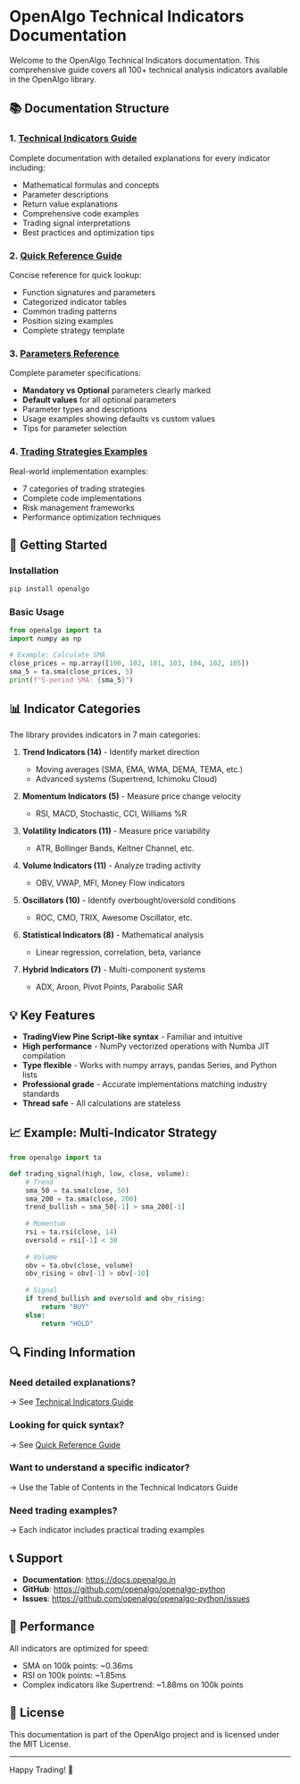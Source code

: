 # OpenAlgo Technical Indicators Documentation

Welcome to the OpenAlgo Technical Indicators documentation. This comprehensive guide covers all 100+ technical analysis indicators available in the OpenAlgo library.

## 📚 Documentation Structure

### 1. [Technical Indicators Guide](TECHNICAL_INDICATORS_GUIDE.md)
Complete documentation with detailed explanations for every indicator including:
- Mathematical formulas and concepts
- Parameter descriptions
- Return value explanations
- Comprehensive code examples
- Trading signal interpretations
- Best practices and optimization tips

### 2. [Quick Reference Guide](INDICATORS_QUICK_REFERENCE.md)
Concise reference for quick lookup:
- Function signatures and parameters
- Categorized indicator tables
- Common trading patterns
- Position sizing examples
- Complete strategy template

### 3. [Parameters Reference](PARAMETERS_REFERENCE.md)
Complete parameter specifications:
- **Mandatory vs Optional** parameters clearly marked
- **Default values** for all optional parameters
- Parameter types and descriptions
- Usage examples showing defaults vs custom values
- Tips for parameter selection

### 4. [Trading Strategies Examples](TRADING_STRATEGIES_EXAMPLES.md)
Real-world implementation examples:
- 7 categories of trading strategies
- Complete code implementations
- Risk management frameworks
- Performance optimization techniques

## 🚀 Getting Started

### Installation
```bash
pip install openalgo
```

### Basic Usage
```python
from openalgo import ta
import numpy as np

# Example: Calculate SMA
close_prices = np.array([100, 102, 101, 103, 104, 102, 105])
sma_5 = ta.sma(close_prices, 5)
print(f"5-period SMA: {sma_5}")
```

## 📊 Indicator Categories

The library provides indicators in 7 main categories:

1. **Trend Indicators (14)** - Identify market direction
   - Moving averages (SMA, EMA, WMA, DEMA, TEMA, etc.)
   - Advanced systems (Supertrend, Ichimoku Cloud)

2. **Momentum Indicators (5)** - Measure price change velocity
   - RSI, MACD, Stochastic, CCI, Williams %R

3. **Volatility Indicators (11)** - Measure price variability
   - ATR, Bollinger Bands, Keltner Channel, etc.

4. **Volume Indicators (11)** - Analyze trading activity
   - OBV, VWAP, MFI, Money Flow indicators

5. **Oscillators (10)** - Identify overbought/oversold conditions
   - ROC, CMO, TRIX, Awesome Oscillator, etc.

6. **Statistical Indicators (8)** - Mathematical analysis
   - Linear regression, correlation, beta, variance

7. **Hybrid Indicators (7)** - Multi-component systems
   - ADX, Aroon, Pivot Points, Parabolic SAR

## 💡 Key Features

- **TradingView Pine Script-like syntax** - Familiar and intuitive
- **High performance** - NumPy vectorized operations with Numba JIT compilation
- **Type flexible** - Works with numpy arrays, pandas Series, and Python lists
- **Professional grade** - Accurate implementations matching industry standards
- **Thread safe** - All calculations are stateless

## 📈 Example: Multi-Indicator Strategy

```python
from openalgo import ta

def trading_signal(high, low, close, volume):
    # Trend
    sma_50 = ta.sma(close, 50)
    sma_200 = ta.sma(close, 200)
    trend_bullish = sma_50[-1] > sma_200[-1]
    
    # Momentum
    rsi = ta.rsi(close, 14)
    oversold = rsi[-1] < 30
    
    # Volume
    obv = ta.obv(close, volume)
    obv_rising = obv[-1] > obv[-10]
    
    # Signal
    if trend_bullish and oversold and obv_rising:
        return "BUY"
    else:
        return "HOLD"
```

## 🔍 Finding Information

### Need detailed explanations?
→ See [Technical Indicators Guide](TECHNICAL_INDICATORS_GUIDE.md)

### Looking for quick syntax?
→ See [Quick Reference Guide](INDICATORS_QUICK_REFERENCE.md)

### Want to understand a specific indicator?
→ Use the Table of Contents in the Technical Indicators Guide

### Need trading examples?
→ Each indicator includes practical trading examples

## 📞 Support

- **Documentation**: https://docs.openalgo.in
- **GitHub**: https://github.com/openalgo/openalgo-python
- **Issues**: https://github.com/openalgo/openalgo-python/issues

## 🎯 Performance

All indicators are optimized for speed:
- SMA on 100k points: ~0.36ms
- RSI on 100k points: ~1.85ms
- Complex indicators like Supertrend: ~1.88ms on 100k points

## 📝 License

This documentation is part of the OpenAlgo project and is licensed under the MIT License.

---

Happy Trading! 🚀